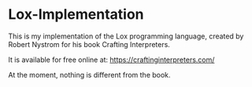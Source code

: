 # Lox-Implementation
This is my implementation of the Lox programming language, created by Robert Nystrom for his book Crafting Interpreters.

It is available for free online at: 
https://craftinginterpreters.com/

At the moment, nothing is different from the book.
